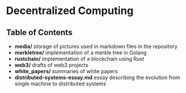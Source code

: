 # Decentralized Computing

## Table of Contents
- **media/** storage of pictures used in markdown files in the repository
- **merkletree/** implementation of a merkle tree in Golang 
- **rustchain/** implementation of a blockchain using Rust 
- **web3/** drafts of web3 projects
- **white_papers/** summaries of white papers 
- **distributed-systems-essay.md** essay describing the evolution from single machine to distributed systems 
